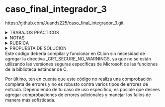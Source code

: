 # caso_final_integrador_3
https://github.com/Juands225/caso_final_integrador_3.git
<details>
    <summary>TRABAJOS PRÁCTICOS</summary>
    
```
1. Carga de scripts en tiny-lisp
El módulo Labmain.cpp define la función load_script(), que se utiliza para cargar un script en la memoria y aplicarle la coloración sintáctica. Esta función se basa en la librería estándar de C.

Implementa las funciones load_script() y load_script(filename, true) en CLion, de tal manera que puedas abrir y leer archivos de texto. El primer método toma el nombre de un archivo como entrada del usuario, mientras que el segundo muestra el contenido del archivo. Ambos métodos deben cargar el script en la consola.

void load_script(const char* filename, bool show_script = false);
void load_script();
2. Asegurando la robustez del código
Asegúrate de que tu código pueda manejar diferentes tipos de errores de entrada. Esto incluye, pero no se limita a:

El usuario proporciona un nombre de archivo que no existe.
El archivo proporcionado no se puede abrir por alguna razón.
Se produce un error de lectura durante la lectura del archivo.
Para manejar estos y otros errores potenciales, es posible que desees agregar comprobaciones de errores adicionales y manejar los fallos de manera más sofisticada.
```

</details>
<details>
    <summary>NOTAS</summary>

```
Este ejercicio no requiere el uso de funciones seguras específicas de Microsoft (las funciones con sufijo _s). En cambio, deberías usar las funciones estándar de C/C++ 
disponibles en todas las plataformas y compiladores, como fopen, printf y scanf.
```

</details>
<details>
    <summary>RUBRICA</summary>
    
```
Carga de scripts (50 puntos)

Se proporciona una implementación correcta de load_script(const char* filename, bool show_script = false) que carga correctamente el archivo dado y muestra su contenido si show_script es verdadero. (25 puntos)
Se proporciona una implementación correcta de load_script() que solicita al usuario un nombre de archivo, llama a la función load_script(const char* filename, bool show_script = false) y maneja cualquier error de manera apropiada. (25 puntos)
Manejo de errores (50 puntos)

El código tiene un manejo de errores sólido y completo para el caso de que el nombre del archivo proporcionado no exista. (15 puntos)
El código tiene un manejo de errores sólido y completo para el caso de que el archivo proporcionado no se pueda abrir por alguna razón. (15 puntos)
El código tiene un manejo de errores sólido y completo para el caso de que se produzca un error de lectura durante la lectura del archivo. (20 puntos)
Total: 100 puntos
```

</details>
<details>
        <summary>PROPUESTA DE SOLUCION</summary>
    
```
## Propuesta de solución
En CLion, las funciones seguras de la biblioteca estándar de C (*_s funciones) generalmente no están disponibles porque estas son específicas de Microsoft y no son estándar de C/C++. Por lo tanto, en lugar de utilizar funciones como fopen_s, printf_s y scanf_s, puedes usar sus equivalentes no seguros, que son fopen, printf y scanf.

A continuación se muestra cómo se podría reescribir el código para CLion:

#include <iostream>
#include <string>
#include <cstdio>

using namespace std;

struct ColorConsole
{
    static constexpr auto fg_blue = "\033[34m";
    static constexpr auto bg_white = "\033[47m";
};

struct ConsoleBox
{
    void new_text() {/*...*/}
    void set_text(const string &text) { cout << text << endl; }
};

ConsoleBox *consoleBox = new ConsoleBox; // suponemos que ya está inicializado

void load_script(const char* filename, bool show_script = false)
{
    string script;
    FILE* f = nullptr;
    try
    {
        f = fopen(filename, "rb");
        if (!f)
        {
            cerr << "error de apertura de " << filename << endl;
            return;
        }

        int c;
        char buf[4001];
        while ((c = fread(buf, 1, 4000, f)) > 0)
        {
            buf[c] = 0;
            script.append(buf);
        }
        fclose(f);
        f = nullptr;

        if (show_script)
        {
            cout << ColorConsole::fg_blue << ColorConsole::bg_white;
            cout << script << endl;
        }
        consoleBox->new_text();
        consoleBox->set_text(script);
    }
    catch (...)
    {
        cerr << "error durante la lectura del archivo" << endl;
        if(f)
            fclose(f);
    }
}

void load_script()
{
    char filename[500];
    printf("Archivo: ");
    scanf("%499s", filename);
    load_script(filename, true);
}
```

</details>
Este código debería compilar y funcionar en CLion sin necesidad de agregar la directiva _CRT_SECURE_NO_WARNINGS, ya que no se están utilizando las versiones seguras específicas de Microsoft de las funciones de la biblioteca estándar de C.

Por último, ten en cuenta que este código no realiza una comprobación completa de errores y no es robusto contra varios tipos de errores de entrada. Dependiendo de tu caso de uso específico, es posible que desees agregar comprobaciones de errores adicionales y manejar los fallos de manera más sofisticada.
